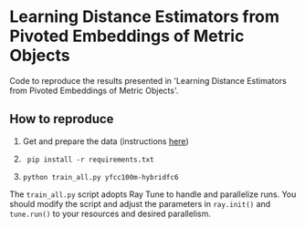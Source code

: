 # Learning Distance Estimators from Pivoted Embeddings of Metric Objects

Code to reproduce the results presented in 'Learning Distance Estimators from Pivoted Embeddings of Metric Objects'.

## How to reproduce

1. Get and prepare the data (instructions [here](data/yfcc100m-hybridfc6/README.md))

2. ``` pip install -r requirements.txt```

3. ``` python train_all.py yfcc100m-hybridfc6 ```

The `train_all.py` script adopts Ray Tune to handle and parallelize runs.
You should modify the script and adjust the parameters in `ray.init()` and `tune.run()` to your resources and desired parallelism.

